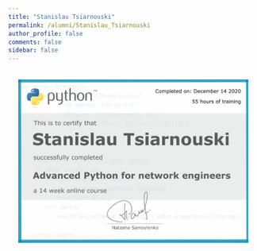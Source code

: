 ```yaml
---
title: "Stanislau Tsiarnouski"
permalink: /alumni/Stanislau_Tsiarnouski
author_profile: false
comments: false
sidebar: false
---
```


<div style="padding: 20px;">
  <img src="https://raw.githubusercontent.com/advpyneng/advpyneng.github.io/master/alumni/Stanislau_Tsiarnouski.png" alt="Advanced Python for network engineers">
</div>

